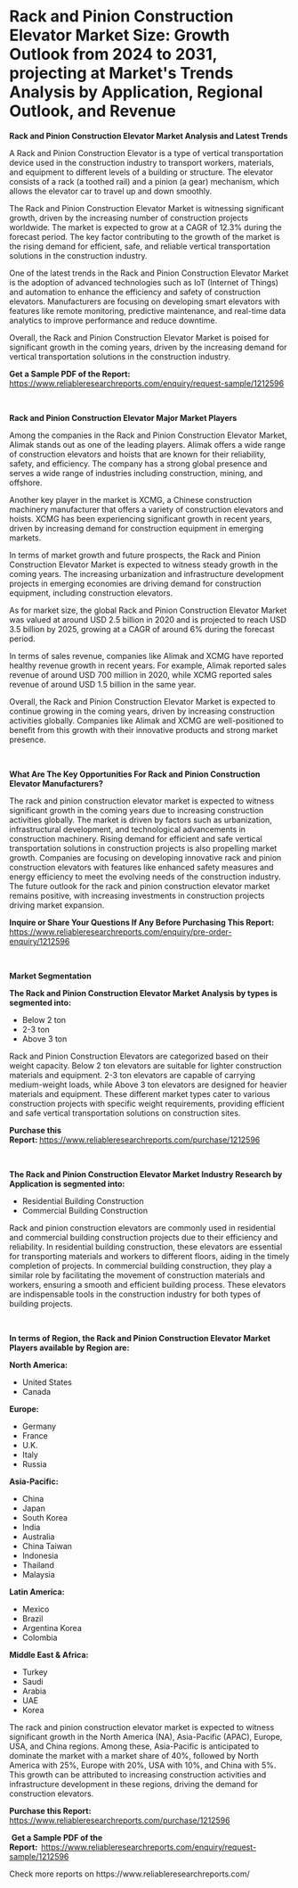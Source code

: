 <p><h1>Rack and Pinion Construction Elevator Market Size: Growth Outlook from 2024 to 2031, projecting at Market's Trends Analysis by Application, Regional Outlook, and Revenue</h1></p><p><strong>Rack and Pinion Construction Elevator Market Analysis and Latest Trends</strong></p>
<p><p>A Rack and Pinion Construction Elevator is a type of vertical transportation device used in the construction industry to transport workers, materials, and equipment to different levels of a building or structure. The elevator consists of a rack (a toothed rail) and a pinion (a gear) mechanism, which allows the elevator car to travel up and down smoothly.</p><p>The Rack and Pinion Construction Elevator Market is witnessing significant growth, driven by the increasing number of construction projects worldwide. The market is expected to grow at a CAGR of 12.3% during the forecast period. The key factor contributing to the growth of the market is the rising demand for efficient, safe, and reliable vertical transportation solutions in the construction industry.</p><p>One of the latest trends in the Rack and Pinion Construction Elevator Market is the adoption of advanced technologies such as IoT (Internet of Things) and automation to enhance the efficiency and safety of construction elevators. Manufacturers are focusing on developing smart elevators with features like remote monitoring, predictive maintenance, and real-time data analytics to improve performance and reduce downtime.</p><p>Overall, the Rack and Pinion Construction Elevator Market is poised for significant growth in the coming years, driven by the increasing demand for vertical transportation solutions in the construction industry.</p></p>
<p><strong>Get a Sample PDF of the Report:&nbsp;</strong> <a href="https://www.reliableresearchreports.com/enquiry/request-sample/1212596">https://www.reliableresearchreports.com/enquiry/request-sample/1212596</a></p>
<p>&nbsp;</p>
<p><strong>Rack and Pinion Construction Elevator Major Market Players</strong></p>
<p><p>Among the companies in the Rack and Pinion Construction Elevator Market, Alimak stands out as one of the leading players. Alimak offers a wide range of construction elevators and hoists that are known for their reliability, safety, and efficiency. The company has a strong global presence and serves a wide range of industries including construction, mining, and offshore.</p><p>Another key player in the market is XCMG, a Chinese construction machinery manufacturer that offers a variety of construction elevators and hoists. XCMG has been experiencing significant growth in recent years, driven by increasing demand for construction equipment in emerging markets.</p><p>In terms of market growth and future prospects, the Rack and Pinion Construction Elevator Market is expected to witness steady growth in the coming years. The increasing urbanization and infrastructure development projects in emerging economies are driving demand for construction equipment, including construction elevators.</p><p>As for market size, the global Rack and Pinion Construction Elevator Market was valued at around USD 2.5 billion in 2020 and is projected to reach USD 3.5 billion by 2025, growing at a CAGR of around 6% during the forecast period.</p><p>In terms of sales revenue, companies like Alimak and XCMG have reported healthy revenue growth in recent years. For example, Alimak reported sales revenue of around USD 700 million in 2020, while XCMG reported sales revenue of around USD 1.5 billion in the same year.</p><p>Overall, the Rack and Pinion Construction Elevator Market is expected to continue growing in the coming years, driven by increasing construction activities globally. Companies like Alimak and XCMG are well-positioned to benefit from this growth with their innovative products and strong market presence.</p></p>
<p>&nbsp;</p>
<p><strong>What Are The Key Opportunities For Rack and Pinion Construction Elevator Manufacturers?</strong></p>
<p><p>The rack and pinion construction elevator market is expected to witness significant growth in the coming years due to increasing construction activities globally. The market is driven by factors such as urbanization, infrastructural development, and technological advancements in construction machinery. Rising demand for efficient and safe vertical transportation solutions in construction projects is also propelling market growth. Companies are focusing on developing innovative rack and pinion construction elevators with features like enhanced safety measures and energy efficiency to meet the evolving needs of the construction industry. The future outlook for the rack and pinion construction elevator market remains positive, with increasing investments in construction projects driving market expansion.</p></p>
<p><strong>Inquire or Share Your Questions If Any Before Purchasing This Report:</strong> <a href="https://www.reliableresearchreports.com/enquiry/pre-order-enquiry/1212596">https://www.reliableresearchreports.com/enquiry/pre-order-enquiry/1212596</a></p>
<p>&nbsp;</p>
<p><strong>Market Segmentation</strong></p>
<p><strong>The Rack and Pinion Construction Elevator Market Analysis by types is segmented into:</strong></p>
<p><ul><li>Below 2 ton</li><li>2-3 ton</li><li>Above 3 ton</li></ul></p>
<p><p>Rack and Pinion Construction Elevators are categorized based on their weight capacity. Below 2 ton elevators are suitable for lighter construction materials and equipment. 2-3 ton elevators are capable of carrying medium-weight loads, while Above 3 ton elevators are designed for heavier materials and equipment. These different market types cater to various construction projects with specific weight requirements, providing efficient and safe vertical transportation solutions on construction sites.</p></p>
<p><strong>Purchase this Report:&nbsp;</strong><a href="https://www.reliableresearchreports.com/purchase/1212596">https://www.reliableresearchreports.com/purchase/1212596</a></p>
<p>&nbsp;</p>
<p><strong>The Rack and Pinion Construction Elevator Market Industry Research by Application is segmented into:</strong></p>
<p><ul><li>Residential Building Construction</li><li>Commercial Building Construction</li></ul></p>
<p><p>Rack and pinion construction elevators are commonly used in residential and commercial building construction projects due to their efficiency and reliability. In residential building construction, these elevators are essential for transporting materials and workers to different floors, aiding in the timely completion of projects. In commercial building construction, they play a similar role by facilitating the movement of construction materials and workers, ensuring a smooth and efficient building process. These elevators are indispensable tools in the construction industry for both types of building projects.</p></p>
<p>&nbsp;</p>
<p><strong>In terms of Region, the Rack and Pinion Construction Elevator Market Players available by Region are:</strong></p>
<p>
    <p> <strong> North America: </strong>
        <ul>
            <li>United States</li>
            <li>Canada</li>
        </ul>
        </p> 
    <p> <strong> Europe: </strong>
        <ul>
            <li>Germany</li>
            <li>France</li>
            <li>U.K.</li>
            <li>Italy</li>
            <li>Russia</li>
        </ul>
        </p> 
    <p> <strong> Asia-Pacific: </strong>
        <ul>
            <li>China</li>
            <li>Japan</li>
            <li>South Korea</li>
            <li>India</li>
            <li>Australia</li>
            <li>China Taiwan</li>
            <li>Indonesia</li>
            <li>Thailand</li>
            <li>Malaysia</li>
        </ul>
        </p> 
    <p> <strong> Latin America: </strong>
        <ul>
            <li>Mexico</li>
            <li>Brazil</li>
            <li>Argentina Korea</li>
            <li>Colombia</li>
        </ul>
        </p> 
    <p> <strong> Middle East & Africa: </strong>
        <ul>
            <li>Turkey</li>
            <li>Saudi</li>
            <li>Arabia</li>
            <li>UAE</li>
            <li>Korea</li>
        </ul>
    </p>
    </p>
<p><p>The rack and pinion construction elevator market is expected to witness significant growth in the North America (NA), Asia-Pacific (APAC), Europe, USA, and China regions. Among these, Asia-Pacific is anticipated to dominate the market with a market share of 40%, followed by North America with 25%, Europe with 20%, USA with 10%, and China with 5%. This growth can be attributed to increasing construction activities and infrastructure development in these regions, driving the demand for construction elevators.</p></p>
<p><strong>Purchase this Report: </strong><a href="https://www.reliableresearchreports.com/purchase/1212596">https://www.reliableresearchreports.com/purchase/1212596</a></p>
<p>&nbsp;<strong>Get a Sample PDF of the Report:&nbsp;&nbsp;</strong><a href="https://www.reliableresearchreports.com/enquiry/request-sample/1212596">https://www.reliableresearchreports.com/enquiry/request-sample/1212596</a></p>
<p><strong></strong></p>
<p>Check more reports on https://www.reliableresearchreports.com/</p>